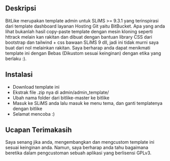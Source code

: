 ## Deskripsi

BitLike merupakan template admin untuk SLiMS >= 9.3.1 yang terinspirasi dari template dashboard layanan Hosting Git yaitu BitBucket. Apa yang anda lihat bukanlah hasil copy-paste template dengan mesin kloning seperti httrack melain kan rakitan dan dibuat dengan bantuan library CSS dari bootstrap dan tailwind + css bawaan SLiMS 9 dll, jadi ini tidak murni saya buat dari nol melainkan rakitan. Saya berharap anda dapat menikmati template ini dengan Bebas (Dikustom sesuai keinginan) dengan etika yang berlaku :).

## Instalasi

* Download template ini
* Ekstrak file .zip nya di admin/admin_template/
* Ubah nama folder dari bitlike-master ke bitlike
* Masuk ke SLiMS anda lalu masuk ke menu tema, dan ganti templatenya dengan bitlike
* Selamat mencoba :)

## Ucapan Terimakasih
Saya senang jika anda, mengembangkan dan mengcustom template ini sesuai keinginan anda. Namun, saya berharap anda tahu bagaimana beretika dalam pengcustoman sebuah aplikasi yang berlisensi GPLv3.